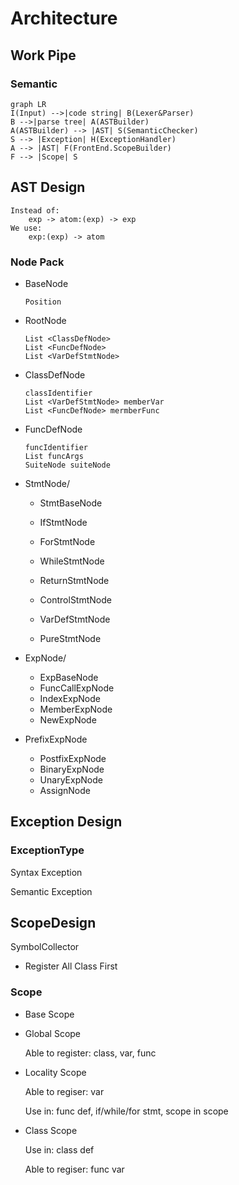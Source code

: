 # Architecture



## Work Pipe

### Semantic
```mermaid
graph LR
I(Input) -->|code string| B(Lexer&Parser)
B -->|parse tree| A(ASTBuilder)
A(ASTBuilder) --> |AST| S(SemanticChecker)
S --> |Exception| H(ExceptionHandler)
A --> |AST| F(FrontEnd.ScopeBuilder)
F --> |Scope| S

```

## AST Design

```
Instead of:
	exp -> atom:(exp) -> exp
We use:
	exp:(exp) -> atom
```



### Node Pack

- BaseNode

  ```
  Position
  ```

- RootNode

  ```
  List <ClassDefNode>
  List <FuncDefNode>
  List <VarDefStmtNode>
  ```

- ClassDefNode

  ```
  classIdentifier
  List <VarDefStmtNode> memberVar
  List <FuncDefNode> mermberFunc
  ```

- FuncDefNode

  ```
  funcIdentifier
  List funcArgs
  SuiteNode suiteNode
  ```
  
- StmtNode/

  - StmtBaseNode

  - IfStmtNode
  - ForStmtNode
  - WhileStmtNode
  - ReturnStmtNode
  - ControlStmtNode
  - VarDefStmtNode
  - PureStmtNode

- ExpNode/

  - ExpBaseNode
  - FuncCallExpNode
  - IndexExpNode
  - MemberExpNode
  - NewExpNode
- PrefixExpNode
  - PostfixExpNode
  - BinaryExpNode
  - UnaryExpNode
  - AssignNode



## Exception Design

### ExceptionType

Syntax Exception

Semantic Exception



## ScopeDesign

SymbolCollector

- Register All Class First

### Scope

- Base Scope

- Global Scope

  Able to register: class, var, func

- Locality Scope

  Able to regiser: var

  Use in: func def, if/while/for stmt, scope in scope

- Class Scope

  Use in: class def

  Able to regiser: func var